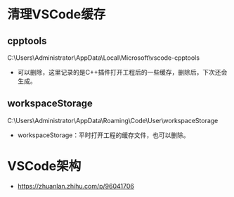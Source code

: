 # 清理VSCode缓存
## cpptools
C:\Users\Administrator\AppData\Local\Microsoft\vscode-cpptools  
- 可以删除，这里记录的是C++插件打开工程后的一些缓存，删除后，下次还会生成。
## workspaceStorage
C:\Users\Administrator\AppData\Roaming\Code\User\workspaceStorage  
- workspaceStorage：平时打开工程的缓存文件，也可以删除。


# VSCode架构
- https://zhuanlan.zhihu.com/p/96041706